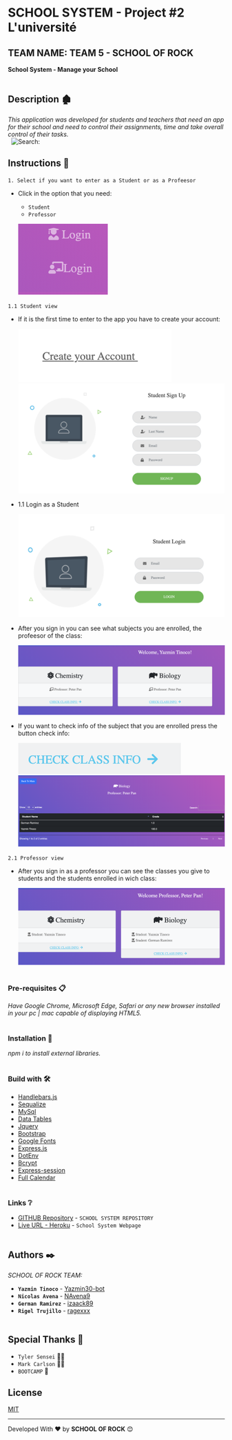 # SCHOOL SYSTEM - Project #2 L'université
## TEAM NAME: TEAM 5 - SCHOOL OF ROCK
**School System - Manage your School**
\
&nbsp;
## Description 🏚

_This application was developed for students and teachers that need an app for their school and need to control their assignments, time and take overall control of their tasks._
\
&nbsp;
![Search:](./views/img/img0.png)
## Instructions 🚀

`1. Select if you want to enter as a Student or as a Profeesor`
* Click in the option that you need: 
    * `Student` 
    * `Professor` 

    ![Search:](./views/img/img1.png)

`1.1 Student view`
* If it is the first time to enter to the app you have to create your account: 

    ![Search:](./views/img/create_account.png)
    ![Search:](./views/img/img_signup.png)

* 1.1 Login as a Student

    ![Search:](./views/img/img2.png)

* After you sign in you can see what subjects you are enrolled, the profeesor of the class:

    ![Search:](./views/img/student_view.png)

* If you want to check info of the subject that you are enrolled press the button check info:

    ![Search:](./views/img/check_info.png)
    ![Search:](./views/img/subject_info.png)

`2.1 Professor view`
* After you sign in as a professor you can see the classes you give to students and the students enrolled in wich class: 

    ![Search:](./views/img/professor_view.png)
\
&nbsp;

### Pre-requisites 📋

_Have Google Chrome, Microsoft Edge, Safari or any new browser installed in your pc | mac capable of displaying HTML5._
\
&nbsp;

### Installation 🔧

_npm i to install external libraries._
\
&nbsp;
### Build with 🛠️
* [Handlebars.js](https://handlebarsjs.com//) 
* [Sequalize](https://sequelize.org/) 
* [MySql](https://www.mysql.com/)
* [Data Tables](https://datatables.net/)
* [Jquery](https://jquery.com/)
* [Bootstrap](https://getbootstrap.com/)
* [Google Fonts](https://fonts.google.com/)
* [Express.js](https://expressjs.com/)
* [DotEnv](https://symfony.com/doc/3.4/components/dotenv.html)
* [Bcrypt](http://bcrypt.sourceforge.net/)
* [Express-session](https://expressjs.com/en/resources/middleware/session.html)
* [Full Calendar](https://fullcalendar.io/)
\
&nbsp;
### Links ❔
* [GITHUB Repository](https://github.com/izaack89/school-system) - `SCHOOL SYSTEM REPOSITORY`
* [Live URL - Heroku](https://still-castle-35310.herokuapp.com/) - `School System Webpage`
\
&nbsp;
## Authors ✒️
*SCHOOL OF ROCK TEAM:*
* **`Yazmin Tinoco`**   - [Yazmin30-bot](https://github.com/Yazmin30-bot/)
* **`Nicolas Avena`**  - [NAvena9](https://github.com/NAvena9/)
* **`German Ramirez`** - [izaack89](https://github.com/izaack89/)
* **`Rigel Trujillo`**  - [ragexxx](https://github.com/ragexxx/)
\
&nbsp;
## Special Thanks 🎁
* `Tyler Sensei` 👨‍🏫
* `Mark Carlson` 👨‍🏫
* `BOOTCAMP` 🎒

## License
[MIT](https://choosealicense.com/licenses/mit/)


---
Developed With ❤️ by **SCHOOL OF ROCK** 😊